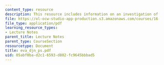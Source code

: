 ```yaml
---
content_type: resource
description: This resource includes information on an investigation of the space suit.
file: https://ol-ocw-studio-app-production.s3.amazonaws.com/courses/16-423j-aerospace-biomedical-and-life-support-engineering-spring-2006/05abf0bad2c16593d802fc9645bbbad5_eva_djn_ps.pdf
file_type: application/pdf
learning_resource_types:
- Lecture Notes
parent_title: Lecture Notes
parent_type: CourseSection
resourcetype: Document
title: eva_djn_ps.pdf
uid: 05abf0ba-d2c1-6593-d802-fc9645bbbad5
---
```

